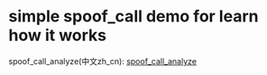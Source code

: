 # simple spoof_call demo for learn how it works

spoof_call_analyze(中文zh_cn): [spoof_call_analyze](https://lstaroth.github.io/2023-03-03-spoof_call_analyze.html)
